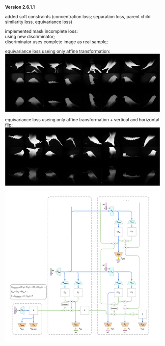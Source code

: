 **Version 2.6.1.1**

added soft constraints (concentration loss; separation loss, parent child similarity loss, equivariance loss)<br>

implemented mask incomplete loss: <br>
using new discriminator;<br>
discriminator uses complete image as real sample;<br>

equivariance loss useing only affine transformation:
![](1.png)

equivariance loss useing only affine transformation + vertical and horizontal flip:
![](2.png)

![](v2.png)
